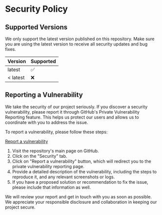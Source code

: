 # Security Policy

## Supported Versions

We only support the latest version published on this repository. Make sure you are using the latest version to receive all security updates and bug fixes.

| Version      | Supported          |
| ------------ | ------------------ |
| latest       | :white_check_mark: |
| < latest     | :x:                |

## Reporting a Vulnerability

We take the security of our project seriously. If you discover a security vulnerability, please report it through GitHub's Private Vulnerability Reporting feature. This helps us protect our users and allows us to coordinate with you to address the issue.

To report a vulnerability, please follow these steps:

[Report a vulnerability](https://github.com/markdown-confluence/markdown-confluence/security/advisories/new)

1. Visit the repository's main page on GitHub.
2. Click on the "Security" tab.
3. Click on "Report a vulnerability" button, which will redirect you to the private vulnerability reporting page.
4. Provide a detailed description of the vulnerability, including the steps to reproduce it, and any relevant screenshots or logs.
5. If you have a proposed solution or recommendation to fix the issue, please include that information as well.

We will review your report and get in touch with you as soon as possible. We appreciate your responsible disclosure and collaboration in keeping our project secure.
